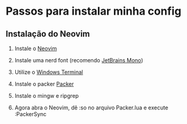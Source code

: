 # Passos para instalar minha config

## Instalação do Neovim

1. Instale o [Neovim](https://github.com/neovim/neovim/blob/master/INSTALL.md)

2. Instale uma nerd font (recomendo [JetBrains Mono](https://github.com/ryanoasis/nerd-fonts/releases/download/v3.2.1/JetBrainsMono.zip))

3. Utilize o [Windows Terminal](https://github.com/microsoft/terminal/releases)

4. Instale o packer [Packer](https://github.com/wbthomason/packer.nvim)

5. Instale o mingw e ripgrep

6. Agora abra o Neovim, dê :so no arquivo Packer.lua e execute :PackerSync


